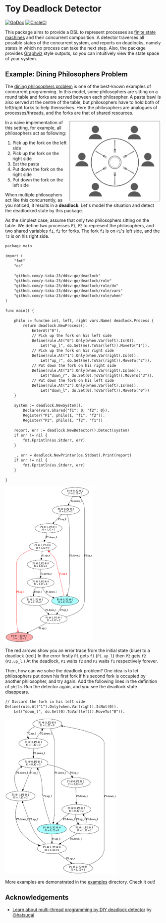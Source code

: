 Toy Deadlock Detector
=====================

[![GoDoc](https://godoc.org/github.com/y-taka-23/ddsv-go/deadlock?status.svg)](https://godoc.org/github.com/y-taka-23/ddsv-go/deadlock)
[![CircleCI](https://circleci.com/gh/y-taka-23/ddsv-go.svg?style=svg)](https://circleci.com/gh/y-taka-23/ddsv-go)

This package aims to provide a DSL to represent processes as [finite state machines](https://en.wikipedia.org/wiki/Finite-state_machine) and their concurrent composition. A detector traverses all possible states of the concurrent system, and reports on deadlocks, namely states in which no process can take the next step. Also, the package provides [Graphviz](https://www.graphviz.org/) style outputs, so you can intuitively view the state space of your system.


Example: Dining Philosophers Problem
------------------------------------

The [dining philosophers problem](https://en.wikipedia.org/wiki/Dining_philosophers_problem) is one of the best-known examples of concurrent programming. In this model, some philosophers are sitting on a round table and forks are served between each philosopher. A pasta bawl is also served at the centre of the table, but philosophers have to hold both of left/right forks to help themselves. Here the philosophers are analogues of processes/threads, and the forks are that of shared resources.

<img src="/assets/table.png" width=300px align="right" alt="philosophers and forks around a table">

In a naive implementation of this setting, for example, all philosophers act as following:

1. Pick up the fork on the left side
2. Pick up the fork on the right side
3. Eat the pasta
4. Put down the fork on the right side
5. Put down the fork on the left side

When multiple philosophers act like this concurrently, as you noticed, it results in a __deadlock__. Let's model the situation and detect the deadlocked state by this package.

As the simplest case, assume that only two philosophers sitting on the table. We define two processes `P1`, `P2` to represent the philosophers, and two shared variables `f1`, `f2` for forks. The fork `f1` is on `P1`'s left side, and the `f2` is on his right side.



```golang
package main

import (
	"fmt"
	"os"

	"github.com/y-taka-23/ddsv-go/deadlock"
	"github.com/y-taka-23/ddsv-go/deadlock/rule"
	"github.com/y-taka-23/ddsv-go/deadlock/rule/do"
	"github.com/y-taka-23/ddsv-go/deadlock/rule/vars"
	"github.com/y-taka-23/ddsv-go/deadlock/rule/when"
)

func main() {

	philo := func(me int, left, right vars.Name) deadlock.Process {
		return deadlock.NewProcess().
			EnterAt("0").
			// Pick up the fork on his left side
			Define(rule.At("0").Only(when.Var(left).Is(0)).
				Let("up_l", do.Set(me).ToVar(left)).MoveTo("1")).
			// Pick up the fork on his right side
			Define(rule.At("1").Only(when.Var(right).Is(0)).
				Let("up_r", do.Set(me).ToVar(right)).MoveTo("2")).
			// Put down the fork on his right side
			Define(rule.At("2").Only(when.Var(right).Is(me)).
				Let("down_r", do.Set(0).ToVar(right)).MoveTo("3")).
			// Put down the fork on his left side
			Define(rule.At("3").Only(when.Var(left).Is(me)).
				Let("down_l", do.Set(0).ToVar(left)).MoveTo("0"))
	}

	system := deadlock.NewSystem().
		Declare(vars.Shared{"f1": 0, "f2": 0}).
		Register("P1", philo(1, "f1", "f2")).
		Register("P2", philo(1, "f2", "f1"))

	report, err := deadlock.NewDetector().Detect(system)
	if err != nil {
		fmt.Fprintln(os.Stderr, err)
	}

	_, err = deadlock.NewPrinter(os.Stdout).Print(report)
	if err != nil {
		fmt.Fprintln(os.Stderr, err)
	}

}
```

<img src="/assets/trace_bad.png" height=500px alt="transition graph which has a deadlocked state">

The red arrows show you an error trace from the initial state (blue) to a deadlock (red.) In the error firstly `P1` gets `f1` (`P1.up_l`) then `P2` gets `f2` (`P2.up_l`.) At the deadlock, `P1` waits `f2` and `P2` waits `f1` respectively forever.

Then, how can we solve the deadlock problem? One idea is to let philosophers put down his first fork if his second fork is occupied by another philosopher, and try again. Add the following lines in the definition of `philo`. Run the detector again, and you see the deadlock state disappears.

```golang
// Discard the fork in his left side
Define(rule.At("1").Only(when.Var(right).IsNot(0)).
	Let("down_l", do.Set(0).ToVar(left)).MoveTo("0")).
```

<img src="/assets/trace_good.png" height=500px alt="transition graph without the deadlock">

More examples are demonstrated in the [examples](/examples) directory. Check it out!

Acknowledgements
----------------

* [Learn about multi-thread programming by DIY deadlock detector](https://principia.connpass.com/event/143181/) by [@hatsugai](https://github.com/hatsugai)
